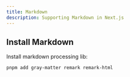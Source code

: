 ```yaml
---
title: Markdown
description: Supporting Markdown in Next.js
---
```


## Install Markdown

Install markdown processing lib:

```bash
pnpm add gray-matter remark remark-html
```

